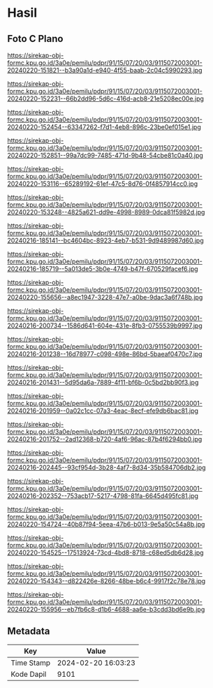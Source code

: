 # Hasil

## Foto C Plano

https://sirekap-obj-formc.kpu.go.id/3a0e/pemilu/pdpr/91/15/07/20/03/9115072003001-20240220-151821--b3a90a1d-e940-4f55-baab-2c04c5990293.jpg

https://sirekap-obj-formc.kpu.go.id/3a0e/pemilu/pdpr/91/15/07/20/03/9115072003001-20240220-152231--66b2dd96-5d6c-416d-acb8-21e5208ec00e.jpg

https://sirekap-obj-formc.kpu.go.id/3a0e/pemilu/pdpr/91/15/07/20/03/9115072003001-20240220-152454--63347262-f7d1-4eb8-896c-23be0ef015e1.jpg

https://sirekap-obj-formc.kpu.go.id/3a0e/pemilu/pdpr/91/15/07/20/03/9115072003001-20240220-152851--99a7dc99-7485-471d-9b48-54cbe81c0a40.jpg

https://sirekap-obj-formc.kpu.go.id/3a0e/pemilu/pdpr/91/15/07/20/03/9115072003001-20240220-153116--65289192-61ef-47c5-8d76-0f4857914cc0.jpg

https://sirekap-obj-formc.kpu.go.id/3a0e/pemilu/pdpr/91/15/07/20/03/9115072003001-20240220-153248--4825a621-dd9e-4998-8989-0dca81f5982d.jpg

https://sirekap-obj-formc.kpu.go.id/3a0e/pemilu/pdpr/91/15/07/20/03/9115072003001-20240216-185141--bc4604bc-8923-4eb7-b531-9d9489987d60.jpg

https://sirekap-obj-formc.kpu.go.id/3a0e/pemilu/pdpr/91/15/07/20/03/9115072003001-20240216-185719--5a013de5-3b0e-4749-b47f-670529facef6.jpg

https://sirekap-obj-formc.kpu.go.id/3a0e/pemilu/pdpr/91/15/07/20/03/9115072003001-20240220-155656--a8ec1947-3228-47e7-a0be-9dac3a6f748b.jpg

https://sirekap-obj-formc.kpu.go.id/3a0e/pemilu/pdpr/91/15/07/20/03/9115072003001-20240216-200734--1586d641-604e-431e-8fb3-0755539b9997.jpg

https://sirekap-obj-formc.kpu.go.id/3a0e/pemilu/pdpr/91/15/07/20/03/9115072003001-20240216-201238--16d78977-c098-498e-86bd-5baeaf0470c7.jpg

https://sirekap-obj-formc.kpu.go.id/3a0e/pemilu/pdpr/91/15/07/20/03/9115072003001-20240216-201431--5d95da6a-7889-4f11-bf6b-0c5bd2bb90f3.jpg

https://sirekap-obj-formc.kpu.go.id/3a0e/pemilu/pdpr/91/15/07/20/03/9115072003001-20240216-201959--0a02c1cc-07a3-4eac-8ecf-efe9db6bac81.jpg

https://sirekap-obj-formc.kpu.go.id/3a0e/pemilu/pdpr/91/15/07/20/03/9115072003001-20240216-201752--2ad12368-b720-4af6-96ac-87b4f6294bb0.jpg

https://sirekap-obj-formc.kpu.go.id/3a0e/pemilu/pdpr/91/15/07/20/03/9115072003001-20240216-202445--93cf954d-3b28-4af7-8d34-35b584706db2.jpg

https://sirekap-obj-formc.kpu.go.id/3a0e/pemilu/pdpr/91/15/07/20/03/9115072003001-20240216-202352--753acb17-5217-4798-81fa-6645d495fc81.jpg

https://sirekap-obj-formc.kpu.go.id/3a0e/pemilu/pdpr/91/15/07/20/03/9115072003001-20240220-154724--40b87f94-5eea-47b6-b013-9e5a50c54a8b.jpg

https://sirekap-obj-formc.kpu.go.id/3a0e/pemilu/pdpr/91/15/07/20/03/9115072003001-20240220-154525--17513924-73cd-4bd8-8718-c68ed5db6d28.jpg

https://sirekap-obj-formc.kpu.go.id/3a0e/pemilu/pdpr/91/15/07/20/03/9115072003001-20240220-154343--d822426e-8266-48be-b6c4-9917f2c78e78.jpg

https://sirekap-obj-formc.kpu.go.id/3a0e/pemilu/pdpr/91/15/07/20/03/9115072003001-20240220-155956--eb7fb6c8-d1b6-4688-aa6e-b3cdd3bd6e9b.jpg


## Metadata

| Key        | Value               |
| ---------- | ------------------- |
| Time Stamp | 2024-02-20 16:03:23 |
| Kode Dapil | 9101                |




